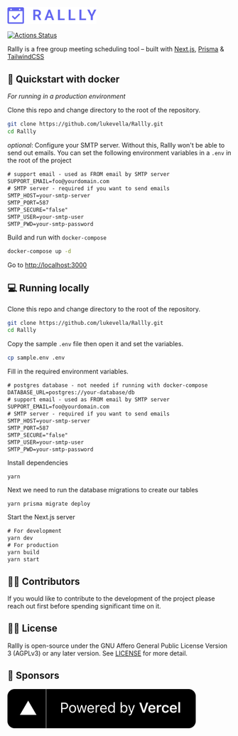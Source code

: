 <img src="./public/logo.png" width="200"  />

[![Actions Status](https://github.com/lukevella/rallly/workflows/ci/badge.svg)](https://github.com/lukevella/rallly/actions)

Rallly is a free group meeting scheduling tool – built with [Next.js](https://github.com/vercel/next.js/), [Prisma](https://github.com/prisma/prisma) & [TailwindCSS](https://github.com/tailwindlabs/tailwindcss)

## 🐳 Quickstart with docker

_For running in a production environment_

Clone this repo and change directory to the root of the repository.

```bash
git clone https://github.com/lukevella/Rallly.git
cd Rallly
```

_optional_: Configure your SMTP server. Without this, Rallly won't be able to send out emails. You can set the following environment variables in a `.env` in the root of the project

```
# support email - used as FROM email by SMTP server
SUPPORT_EMAIL=foo@yourdomain.com
# SMTP server - required if you want to send emails
SMTP_HOST=your-smtp-server
SMTP_PORT=587
SMTP_SECURE="false"
SMTP_USER=your-smtp-user
SMTP_PWD=your-smtp-password
```

Build and run with `docker-compose`

```bash
docker-compose up -d
```

Go to [http://localhost:3000](http://localhost:3000)

## 💻 Running locally

Clone this repo and change directory to the root of the repository.

```bash
git clone https://github.com/lukevella/Rallly.git
cd Rallly
```

Copy the sample `.env` file then open it and set the variables.

```bash
cp sample.env .env
```

Fill in the required environment variables.

```
# postgres database - not needed if running with docker-compose
DATABASE_URL=postgres://your-database/db
# support email - used as FROM email by SMTP server
SUPPORT_EMAIL=foo@yourdomain.com
# SMTP server - required if you want to send emails
SMTP_HOST=your-smtp-server
SMTP_PORT=587
SMTP_SECURE="false"
SMTP_USER=your-smtp-user
SMTP_PWD=your-smtp-password
```

Install dependencies

```
yarn
```

Next we need to run the database migrations to create our tables

```
yarn prisma migrate deploy
```

Start the Next.js server

```
# For development
yarn dev
# For production
yarn build
yarn start
```

## 👨‍💻 Contributors

If you would like to contribute to the development of the project please reach out first before spending significant time on it.

## 👮‍♂️ License

Rallly is open-source under the GNU Affero General Public License Version 3 (AGPLv3) or any later version. See [LICENSE](LICENSE) for more detail.

## 🙏 Sponsors

<a href="https://vercel.com/?utm_source=rallly&utm_campaign=oss">![Powered by Vercel](/public/powered-by-vercel.svg)</a>
